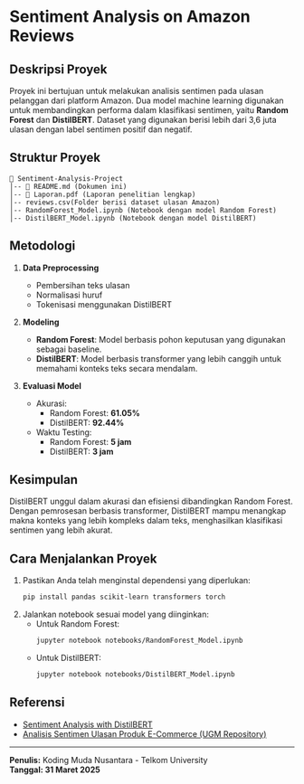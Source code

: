 # Sentiment Analysis on Amazon Reviews

## Deskripsi Proyek

Proyek ini bertujuan untuk melakukan analisis sentimen pada ulasan pelanggan dari platform Amazon. Dua model machine learning digunakan untuk membandingkan performa dalam klasifikasi sentimen, yaitu **Random Forest** dan **DistilBERT**. Dataset yang digunakan berisi lebih dari 3,6 juta ulasan dengan label sentimen positif dan negatif.

## Struktur Proyek

```
📂 Sentiment-Analysis-Project
│-- 📄 README.md (Dokumen ini)
│-- 📄 Laporan.pdf (Laporan penelitian lengkap)
│-- reviews.csv(Folder berisi dataset ulasan Amazon)
│-- RandomForest_Model.ipynb (Notebook dengan model Random Forest)
│-- DistilBERT_Model.ipynb (Notebook dengan model DistilBERT)
```

## Metodologi

1. **Data Preprocessing**

   - Pembersihan teks ulasan
   - Normalisasi huruf
   - Tokenisasi menggunakan DistilBERT

2. **Modeling**

   - **Random Forest**: Model berbasis pohon keputusan yang digunakan sebagai baseline.
   - **DistilBERT**: Model berbasis transformer yang lebih canggih untuk memahami konteks teks secara mendalam.

3. **Evaluasi Model**

   - Akurasi:
     - Random Forest: **61.05%**
     - DistilBERT: **92.44%**
   - Waktu Testing:
     - Random Forest: **5 jam**
     - DistilBERT: **3 jam**

## Kesimpulan

DistilBERT unggul dalam akurasi dan efisiensi dibandingkan Random Forest. Dengan pemrosesan berbasis transformer, DistilBERT mampu menangkap makna konteks yang lebih kompleks dalam teks, menghasilkan klasifikasi sentimen yang lebih akurat.

## Cara Menjalankan Proyek

1. Pastikan Anda telah menginstal dependensi yang diperlukan:
   ```bash
   pip install pandas scikit-learn transformers torch
   ```
2. Jalankan notebook sesuai model yang diinginkan:
   - Untuk Random Forest:
     ```bash
     jupyter notebook notebooks/RandomForest_Model.ipynb
     ```
   - Untuk DistilBERT:
     ```bash
     jupyter notebook notebooks/DistilBERT_Model.ipynb
     ```

## Referensi

- [Sentiment Analysis with DistilBERT](https://jacobj215.github.io/Sentiment-Analysis-with-DistilBERT/)
- [Analisis Sentimen Ulasan Produk E-Commerce (UGM Repository)](https://etd.repository.ugm.ac.id/penelitian/detail/230575)

---

**Penulis:** Koding Muda Nusantara - Telkom University\
**Tanggal: 31 Maret 2025**

